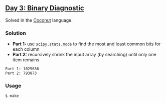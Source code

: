 ## [Day 3: Binary Diagnostic](https://adventofcode.com/2021/day/3)

Solved in the [Coconut](http://coconut-lang.org/) language.

### Solution
- **Part 1:** use [`scipy.stats.mode`](https://docs.scipy.org/doc/scipy/reference/generated/scipy.stats.mode.html) to find the most and least common bits for each column
- **Part 2:** recursively shrink the input array (by searching) until only one item remains
```
Part 1: 1025636
Part 2: 793873
```

### Usage
```
$ make
```
